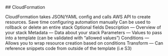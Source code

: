 




## CloudFormation

CloudFormation takes JSON/YAML config and calls AWS API to create resources.
Save time configuring automation manually
Can be used to rollback or delete an entire stack
Optional fields
Description — Overview of your stack
Metadata — Data about your stack
Parameters — Values to pass into a template (can be validated with “allowed values”)
Conditions — Allows you to wrap resource creation based on conditions
Transform — Can reference snippets code from outside of the template (i.e S3)
